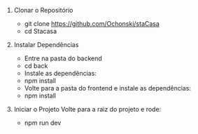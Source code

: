 1. Clonar o Repositório
    - git clone https://github.com/Ochonski/staCasa
    - cd Stacasa
   
2. Instalar Dependências
   - Entre na pasta do backend
    - cd back
   - Instale as dependências:
    - npm install
   - Volte para a pasta do frontend e instale as dependências:
    - npm install
3. Iniciar o Projeto
  Volte para a raiz do projeto e rode:
    -  npm run dev
